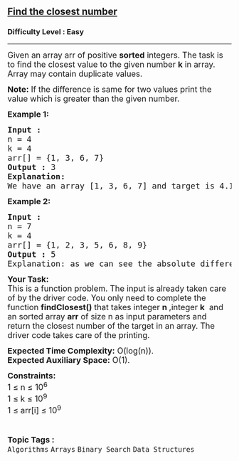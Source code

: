 <h2><a href="https://www.geeksforgeeks.org/problems/find-the-closest-number5513/1?page=1&category=Matrix,Binary%20Search&difficulty=Easy&sortBy=submissions">Find the closest number</a></h2><h3>Difficulty Level : Easy</h3><hr><div class="problems_problem_content__Xm_eO"><p><span style="font-size: 18px;">Given an array arr of positive <strong>sorted</strong> integers. The task is to find the closest value to the given number <strong>k</strong> in array. Array may contain duplicate values.</span></p>
<p><span style="font-size: 18px;"><strong>Note:</strong> If the difference is same for two values print the value which is greater than the given number.</span></p>
<p><span style="font-size: 18px;"><strong>Example 1:</strong></span></p>
<pre><span style="font-size: 18px;"><strong>Input :</strong> <br>n = 4<br>k = 4<br>arr[] = {1, 3, 6, 7}
<strong>Output :</strong> 3
<strong>Explanation:
</strong>We have an array [1, 3, 6, 7] and target is 4.If we look at the absolute difference of target with every element of an array we will get [ |1-4|, |3-4|, |6-4|, |7-4| ]. So, the closest number is <strong>3.</strong>
</span></pre>
<p><span style="font-size: 18px;"><strong>Example 2:</strong></span></p>
<pre><span style="font-size: 18px;"><strong>Input :<br></strong>n = 7<br>k = 4<strong><br></strong>arr[] = {1, 2, 3, 5, 6, 8, 9}
<strong>Output :</strong> 5<br>Explanation: as we can see the absolute difference of 4 is same from 3 and 5 so we have to return greater number, which is 5.</span></pre>
<p><span style="font-size: 18px;"><strong>Your Task:</strong><br>This is a function problem. The input is already taken care of by the driver code. You only need to complete the function <strong>findClosest()</strong> that takes integer <strong>n </strong>,integer <strong>k</strong>&nbsp; and an sorted array <strong>arr</strong> of size n as input parameters and return the closest number of the target in an array. The driver code takes care of the printing.</span></p>
<p><span style="font-size: 18px;"><strong>Expected Time Complexity:</strong> O(log(n)).<br><strong>Expected Auxiliary Space:</strong>&nbsp;O(1).</span></p>
<p><span style="font-size: 18px;"><strong>Constraints:</strong><br>1 ≤ n ≤ 10<sup>6</sup><br>1 ≤ k ≤ 10<sup>9</sup><br>1 ≤ arr[i] ≤ 10<sup>9</sup></span></p></div><br><p><span style=font-size:18px><strong>Topic Tags : </strong><br><code>Algorithms</code>&nbsp;<code>Arrays</code>&nbsp;<code>Binary Search</code>&nbsp;<code>Data Structures</code>&nbsp;